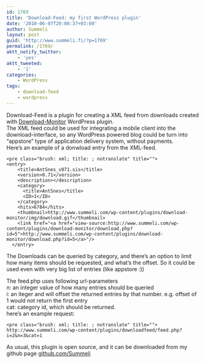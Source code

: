 ```yaml
---
id: 1769
title: 'Download-Feed: my first WordPress plugin'
date: '2010-06-07T20:08:37+03:00'
author: Summeli
layout: post
guid: 'http://www.summeli.fi/?p=1769'
permalink: /1769/
aktt_notify_twitter:
    - 'yes'
aktt_tweeted:
    - '1'
categories:
    - WordPress
tags:
    - download-feed
    - wordpress
---
```


Download-Feed is a plugin for creating a XML feed from downloads created with [Download-Monitor](http://wordpress.org/extend/plugins/download-monitor/) WordPress plugin.  
The XML feed could be used for integrating a mobile client into the download-interface, so any WordPress powered blog could be turn into “appstore” type of application delivery system, without payments.  
Here’s an example of a donwload entry from the XML-feed.

```
<pre class="brush: xml; title: ; notranslate" title="">
<entry>
    <title>AntSnes_v071.sis</title>
    <version>0.71</version>
    <description></description>
    <category>
      <title>AntSnes</title>
      <ID>1</ID>
    </category>
    <hits>6784</hits>
    <thumbnail>http://www.summeli.com/wp-content/plugins/download-monitor/img/download.gif</thumbnail>
    <link href="<a href="view-source:http://www.summeli.com/wp-content/plugins/download-monitor/download.php?id=5">http://www.summeli.com/wp-content/plugins/download-monitor/download.php?id=5</a>"/>
  </entry>
```

The Downloads can be queried by category, and there’s an option to limit how many items should be requested, and what’s the offset. So it could be used even with very big list of entries (like appstore :))  
  
The feed.php uses following url-parameters  
n: an integer value of how many entries should be queried  
i: an iteger and will offset the returned entries by that number. e.g. offset of 1 would not return the first entry  
cat: category id, which should be returned.  
here’s an example request:

```
<pre class="brush: xml; title: ; notranslate" title="">
http://www.summeli.com/wp-content/plugins/downloadfeed/feed.php?i=2&n=3&cat=1
```

As usual, this plugin is open source, and it can be downloaded from my github page [github.com/Summeli](https://github.com/Summeli)